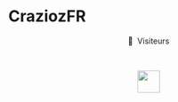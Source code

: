 # CraziozFR

<p align="center">👀 &nbsp;Visiteurs</p>
<br>

<p align="center">
  <img height="40em" src="https://profile-counter.glitch.me/Crazioz/count.svg" />
</p>
